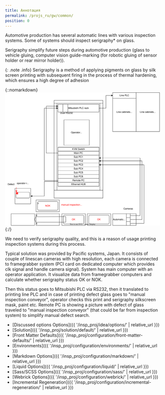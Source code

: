 ```yaml
---
title: Аннотация
permalink: /projs_ru/gw/common/
position: 0
---
```


Automotive production has several automatic lines with various inspection systems. Some of systems should inspect serigraphy* on glass.

Serigraphy simplify future steps during automotive production (glass to vehicle gluing, computer vision guide-marking (for robotic gluing of sensor holder or  rear mirror holder)).

{: .note .info}
Serigraphy is a method of applying pigments on glass by silk screen printing with subsequent firing in the process of thermal hardening, which ensures a high degree of adhesion

{::nomarkdown}
<img src="/img/inspection.drawio.svg">
{:/}

We need to verify serigraphy quality, and this is a reason of usage printing inspection systems during this process.

Typical solution was provided by Pacific systems, Japan. It consists of couple of linescan cameras with high resolution, each camera is connected to framegrabber system (PCI card on dedicated computer which provides clk signal and handle camera signal). System has main computer with an operator application. It visualize data from framegrabber computers and calculate whether serigraphy status OK or NOK.

Then this status goes to Mitsubishi PLC via RS232,  then it translated to printing line PLC and in case of printing defect glass goes to "manual inspection conveyor", operator checks this print and serigraphy silkscreen mask, paint etc. Remote PC is showing a picture with defect of glass traveled to "manual inspection conveyor" (that could be far from inspection system) to simplify manual defect search.


* [Discussed options Options]({{ '/insp_proj/idea/options/' | relative_url }})
* [Solution]({{ '/insp_proj/solution/default/' | relative_url }})
* [Front Matter Defaults]({{ '/insp_proj/configuration/front-matter-defaults/' | relative_url }})
* [Environments]({{ '/insp_proj/configuration/environments/' | relative_url }})
* [Markdown Options]({{ '/insp_proj/configuration/markdown/' | relative_url }})
* [Liquid Options]({{ '/insp_proj/configuration/liquid/' | relative_url }})
* [Sass/SCSS Options]({{ '/insp_proj/configuration/sass/' | relative_url }})
* [Webrick Options]({{ '/insp_proj/configuration/webrick/' | relative_url }})
* [Incremental Regeneration]({{ '/insp_proj/configuration/incremental-regeneration/' | relative_url }})
